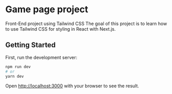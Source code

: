 # Game page project

Front-End project using Tailwind CSS 
The goal of this project is to learn how to use Tailwind CSS for styling in React with Next.js.

## Getting Started

First, run the development server:

```bash
npm run dev
# or
yarn dev
```

Open [http://localhost:3000](http://localhost:3000) with your browser to see the result.
